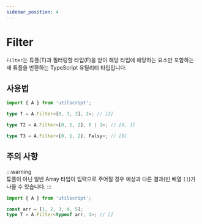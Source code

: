 ```yaml
---
sidebar_position: 4
---
```


# Filter

`Filter`는 튜플(T)과 필터링할 타입(F)을 받아 해당 타입에 해당하는 요소만 포함하는 새 튜플을 반환하는 TypeScript 유틸리티 타입입니다.

## 사용법

```ts
import { A } from 'utilscript';

type T = A.Filter<[0, 1, 2], 2>; // [2]

type T2 = A.Filter<[0, 1, 2], 0 | 1>; // [0, 1]

type T3 = A.Filter<[0, 1, 2], Falsy>; // [0]
```

## 주의 사항

:::warning  
튜플이 아닌 일반 Array 타입이 입력으로 주어질 경우 예상과 다른 결과(빈 배열 `[]`)가 나올 수 있습니다.
:::

```ts
import { A } from 'utilscript';

const arr = [1, 2, 3, 4, 5];
type T = A.Filter<typeof arr, 1>; // []
```
